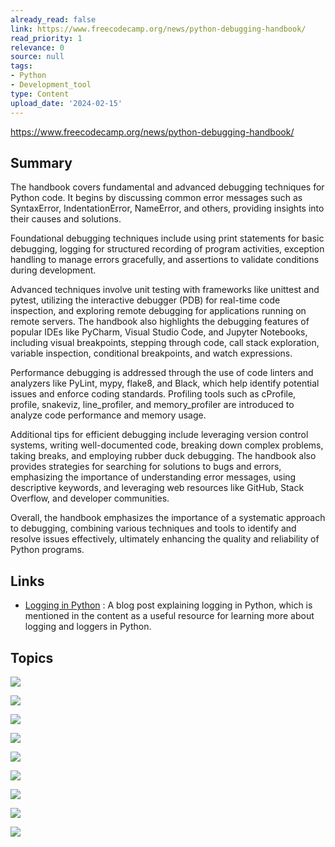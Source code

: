 ```yaml
---
already_read: false
link: https://www.freecodecamp.org/news/python-debugging-handbook/
read_priority: 1
relevance: 0
source: null
tags:
- Python
- Development_tool
type: Content
upload_date: '2024-02-15'
---
```


https://www.freecodecamp.org/news/python-debugging-handbook/
## Summary

The handbook covers fundamental and advanced debugging techniques for Python code. It begins by discussing common error messages such as SyntaxError, IndentationError, NameError, and others, providing insights into their causes and solutions.

Foundational debugging techniques include using print statements for basic debugging, logging for structured recording of program activities, exception handling to manage errors gracefully, and assertions to validate conditions during development.

Advanced techniques involve unit testing with frameworks like unittest and pytest, utilizing the interactive debugger (PDB) for real-time code inspection, and exploring remote debugging for applications running on remote servers. The handbook also highlights the debugging features of popular IDEs like PyCharm, Visual Studio Code, and Jupyter Notebooks, including visual breakpoints, stepping through code, call stack exploration, variable inspection, conditional breakpoints, and watch expressions.

Performance debugging is addressed through the use of code linters and analyzers like PyLint, mypy, flake8, and Black, which help identify potential issues and enforce coding standards. Profiling tools such as cProfile, profile, snakeviz, line_profiler, and memory_profiler are introduced to analyze code performance and memory usage.

Additional tips for efficient debugging include leveraging version control systems, writing well-documented code, breaking down complex problems, taking breaks, and employing rubber duck debugging. The handbook also provides strategies for searching for solutions to bugs and errors, emphasizing the importance of understanding error messages, using descriptive keywords, and leveraging web resources like GitHub, Stack Overflow, and developer communities.

Overall, the handbook emphasizes the importance of a systematic approach to debugging, combining various techniques and tools to identify and resolve issues effectively, ultimately enhancing the quality and reliability of Python programs.
## Links

- [Logging in Python](https://www.samyakinfo.tech/blog/logging-in-python) : A blog post explaining logging in Python, which is mentioned in the content as a useful resource for learning more about logging and loggers in Python.

## Topics

![](topics/Concept/Print%20Statements)

![](topics/Concept/Logging)

![](topics/Concept/Exception%20Handling)

![](topics/Concept/Assertions)

![](topics/Concept/Unit%20Testing)

![](topics/Concept/Interactive%20Debugger%20PDB)

![](topics/Concept/Remote%20Debugging)

![](topics/Concept/Code%20Linters%20and%20Analyzers)

![](topics/Concept/Profiling)